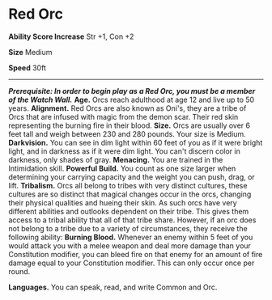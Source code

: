 Red Orc
=======

**Ability Score Increase** Str +1, Con +2

**Size** Medium

**Speed** 30ft

* * *

_**Prerequisite: In order to begin play as a Red Orc, you must be a member of the Watch Wall.**_  **Age.** Orcs reach adulthood at age 12 and live up to 50 years.  **Alignment.** Red Orcs are also known as Oni's, they are a tribe of Orcs that are infused with magic from the demon scar. Their red skin representing the burning fire in their blood.  **Size.** Orcs are usually over 6 feet tall and weigh between 230 and 280 pounds. Your size is Medium.  **Darkvision.** You can see in dim light within 60 feet of you as if it were bright light, and in darkness as if it were dim light. You can't discern color in darkness, only shades of gray.  **Menacing.** You are trained in the Intimidation skill.  **Powerful Build.** You count as one size larger when determining your carrying capacity and the weight you can push, drag, or lift.  **Tribalism.** Orcs all belong to tribes with very distinct cultures, these cultures are so distinct that magical changes occur in the orcs, changing their physical qualities and hueing their skin. As such orcs have very different abilities and outlooks dependent on their tribe. This gives them access to a tribal ability that all of that tribe share. However, if an orc does not belong to a tribe due to a variety of circumstances, they receive the following ability:  **Burning Blood.** Whenever an enemy within 5 feet of you would attack you with a melee weapon and deal more damage than your Constitution modifier, you can bleed fire on that enemy for an amount of fire damage equal to your Constitution modifier. This can only occur once per round.

**Languages.** You can speak, read, and write Common and Orc.
